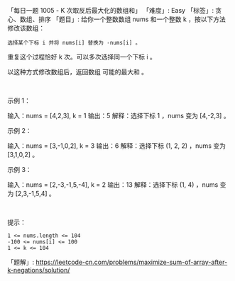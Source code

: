 「每日一题 1005 - K 次取反后最大化的数组和」
「难度」: Easy
「标签」: 贪心、数组、排序
「题目」: 给你一个整数数组 nums 和一个整数 k ，按以下方法修改该数组：


	选择某个下标 i 并将 nums[i] 替换为 -nums[i] 。


重复这个过程恰好 k 次。可以多次选择同一个下标 i 。

以这种方式修改数组后，返回数组 可能的最大和 。

 

示例 1：

输入：nums = [4,2,3], k = 1
输出：5
解释：选择下标 1 ，nums 变为 [4,-2,3] 。


示例 2：

输入：nums = [3,-1,0,2], k = 3
输出：6
解释：选择下标 (1, 2, 2) ，nums 变为 [3,1,0,2] 。


示例 3：

输入：nums = [2,-3,-1,5,-4], k = 2
输出：13
解释：选择下标 (1, 4) ，nums 变为 [2,3,-1,5,4] 。


 

提示：


	1 <= nums.length <= 104
	-100 <= nums[i] <= 100
	1 <= k <= 104



「题解」: https://leetcode-cn.com/problems/maximize-sum-of-array-after-k-negations/solution/
